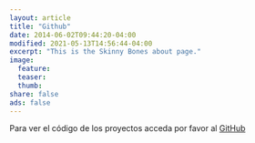 ```yaml
---
layout: article
title: "Github"
date: 2014-06-02T09:44:20-04:00
modified: 2021-05-13T14:56:44-04:00
excerpt: "This is the Skinny Bones about page."
image:
  feature:
  teaser:
  thumb:
share: false
ads: false
---
```


Para ver el código de los proyectos acceda por favor al [GitHub](https://github.com/sonimik13) 

